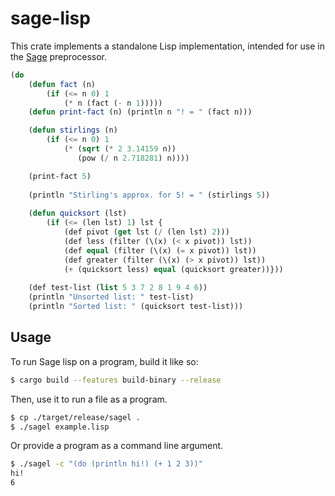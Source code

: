 # sage-lisp

This crate implements a standalone Lisp implementation, intended for use in the [Sage](https://github.com/adam-mcdaniel/sage) preprocessor.

```lisp
(do
    (defun fact (n) 
        (if (<= n 0) 1 
            (* n (fact (- n 1)))))
    (defun print-fact (n) (println n "! = " (fact n)))

    (defun stirlings (n)
        (if (<= n 0) 1
            (* (sqrt (* 2 3.14159 n))
               (pow (/ n 2.718281) n))))

    (print-fact 5)
    
    (println "Stirling's approx. for 5! = " (stirlings 5))
    
    (defun quicksort (lst)
        (if (<= (len lst) 1) lst {
            (def pivot (get lst (/ (len lst) 2)))
            (def less (filter (\(x) (< x pivot)) lst))
            (def equal (filter (\(x) (= x pivot)) lst))
            (def greater (filter (\(x) (> x pivot)) lst))
            (+ (quicksort less) equal (quicksort greater))}))
            
    (def test-list (list 5 3 7 2 8 1 9 4 6))
    (println "Unsorted list: " test-list)
    (println "Sorted list: " (quicksort test-list)))
```

## Usage

To run Sage lisp on a program, build it like so:
```bash
$ cargo build --features build-binary --release
```

Then, use it to run a file as a program.

```bash
$ cp ./target/release/sagel .
$ ./sagel example.lisp
```

Or provide a program as a command line argument.

```bash
$ ./sagel -c "(do (println hi!) (+ 1 2 3))"
hi!
6
```